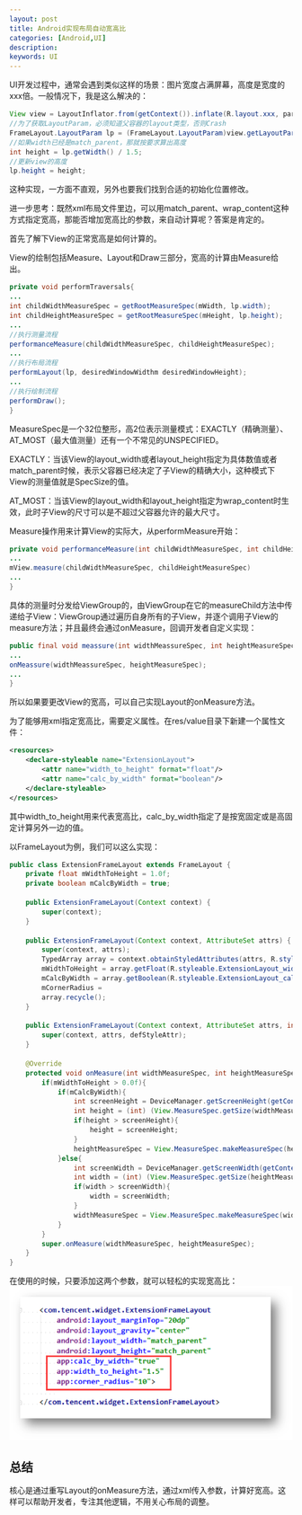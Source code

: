 ```yaml
---
layout: post
title: Android实现布局自动宽高比
categories: [Android,UI]
description: 
keywords: UI
---
```


UI开发过程中，通常会遇到类似这样的场景：图片宽度占满屏幕，高度是宽度的xxx倍。一般情况下，我是这么解决的：


```java
View view = LayoutInflator.from(getContext()).inflate(R.layout.xxx, parent, false);
//为了获取LayoutParam，必须知道父容器的layout类型，否则Crash
FrameLayout.LayoutParam lp = (FrameLayout.LayoutParam)view.getLayoutParam();
//如果width已经是match_parent，那就按要求算出高度
int height = lp.getWidth() / 1.5;
//更新view的高度
lp.height = height;
```
 这种实现，一方面不直观，另外也要我们找到合适的初始化位置修改。

进一步思考：既然xml布局文件里边，可以用match_parent、wrap_content这种方式指定宽高，那能否增加宽高比的参数，来自动计算呢？答案是肯定的。

首先了解下View的正常宽高是如何计算的。

View的绘制包括Measure、Layout和Draw三部分，宽高的计算由Measure给出。
```java
private void performTraversals{
...
int childWidthMeasureSpec = getRootMeasureSpec(mWidth, lp.width);
int childHeightMeasureSpec = getRootMeasureSpec(mHeight, lp.height);
...
//执行测量流程
performanceMeasure(childWidthMeasureSpec, childHeightMeasureSpec);
...
//执行布局流程
performLayout(lp, desiredWindowWidthm desiredWindowHeight);
...
//执行绘制流程
performDraw();
}
```
 MeasureSpec是一个32位整形，高2位表示测量模式：EXACTLY（精确测量）、AT_MOST（最大值测量）还有一个不常见的UNSPECIFIED。

EXACTLY：当该View的layout_width或者layout_height指定为具体数值或者match_parent时候，表示父容器已经决定了子View的精确大小，这种模式下View的测量值就是SpecSize的值。

AT_MOST：当该View的layout_width和layout_height指定为wrap_content时生效，此时子View的尺寸可以是不超过父容器允许的最大尺寸。

Measure操作用来计算View的实际大，从performMeasure开始：

```java
private void performanceMeasure(int childWidthMeasureSpec, int childHeightMeasureSpec){
...
mView.measure(childWidthMeasureSpec, childHeightMeasureSpec)
...
}
```
 具体的测量时分发给ViewGroup的，由ViewGroup在它的measureChild方法中传递给子View：ViewGroup通过遍历自身所有的子View，并逐个调用子View的measure方法；并且最终会通过onMeasure，回调开发者自定义实现：
```java
public final void meassure(int widthMeassureSpec, int heightMeasureSpec){
...
onMeassure(widthMeassureSpec, heightMeasureSpec);
...
}
```
 所以如果要更改View的宽高，可以自己实现Layout的onMeasure方法。

为了能够用xml指定宽高比，需要定义属性。在res/value目录下新建一个属性文件：
```xml
<resources>
    <declare-styleable name="ExtensionLayout">
        <attr name="width_to_height" format="float"/>
        <attr name="calc_by_width" format="boolean"/>
    </declare-styleable>
</resources>
```
其中width_to_height用来代表宽高比，calc_by_width指定了是按宽固定或是高固定计算另外一边的值。

以FrameLayout为例，我们可以这么实现：
```java
public class ExtensionFrameLayout extends FrameLayout {
    private float mWidthToHeight = 1.0f;
    private boolean mCalcByWidth = true;

    public ExtensionFrameLayout(Context context) {
        super(context);
    }

    public ExtensionFrameLayout(Context context, AttributeSet attrs) {
        super(context, attrs);
        TypedArray array = context.obtainStyledAttributes(attrs, R.styleable.ExtensionFrameLayout);
        mWidthToHeight = array.getFloat(R.styleable.ExtensionLayout_width_to_height, 1.0f);
        mCalcByWidth = array.getBoolean(R.styleable.ExtensionLayout_calc_by_width, true);
        mCornerRadius = 
        array.recycle();
    }

    public ExtensionFrameLayout(Context context, AttributeSet attrs, int defStyleAttr) {
        super(context, attrs, defStyleAttr);
    }

    @Override
    protected void onMeasure(int widthMeasureSpec, int heightMeasureSpec) {
        if(mWidthToHeight > 0.0f){
            if(mCalcByWidth){
                int screenHeight = DeviceManager.getScreenHeight(getContext());
                int height = (int) (View.MeasureSpec.getSize(widthMeasureSpec) / mWidthToHeight);
                if(height > screenHeight){
                    height = screenHeight;
                }
                heightMeasureSpec = View.MeasureSpec.makeMeasureSpec(height, View.MeasureSpec.EXACTLY);
            }else{
                int screenWidth = DeviceManager.getScreenWidth(getContext());
                int width = (int) (View.MeasureSpec.getSize(heightMeasureSpec) / mWidthToHeight);
                if(width > screenWidth){
                    width = screenWidth;
                }
                widthMeasureSpec = View.MeasureSpec.makeMeasureSpec(width, View.MeasureSpec.EXACTLY);
            }
        }
        super.onMeasure(widthMeasureSpec, heightMeasureSpec);
    }
}
```
 在使用的时候，只要添加这两个参数，就可以轻松的实现宽高比：
![](/images/posts/auto_calc.png)


## 总结

核心是通过重写Layout的onMeasure方法，通过xml传入参数，计算好宽高。这样可以帮助开发者，专注其他逻辑，不用关心布局的调整。
